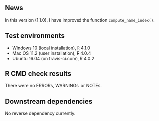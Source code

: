 ## News

In this version (1.1.0), I have improved the function `compute_name_index()`.


## Test environments

* Windows 10 (local installation), R 4.1.0
* Mac OS 11.2 (user installation), R 4.0.4
* Ubuntu 16.04 (on travis-ci.com), R 4.0.2


## R CMD check results

There were no ERRORs, WARNINGs, or NOTEs.


## Downstream dependencies

No reverse dependency currently.

